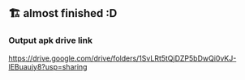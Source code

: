 ## 🏗 almost finished :D

### Output apk drive link

https://drive.google.com/drive/folders/1SvLRt5tQjDZP5bDwQi0vKJ-lEBuaujy8?usp=sharing

